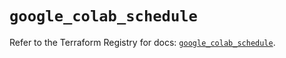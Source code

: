 # `google_colab_schedule`

Refer to the Terraform Registry for docs: [`google_colab_schedule`](https://registry.terraform.io/providers/hashicorp/google-beta/6.29.0/docs/resources/google_colab_schedule).
